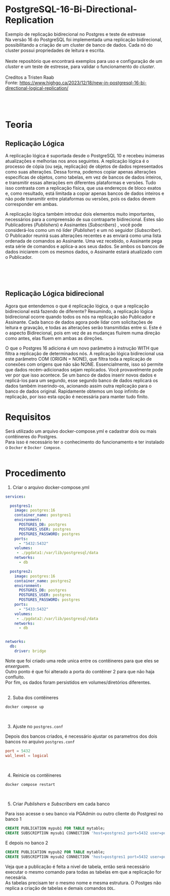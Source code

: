 # PostgreSQL-16-Bi-Directional-Replication
Exemplo de replicação bidirecional no Postgres e teste de estresse  
Na versão 16 do PostgreSQL foi implementada uma replicação bidirecional, possibilitando a criação de um cluster de banco de dados. Cada nó do cluster possui propriedades de leitura e escrita.  
<br>
Neste repositório que encontrará exemplos para uso e configuração de um *cluster* e um teste de estresse, para validar o funcionamento do *cluster*.  
<br>
Creditos a Tristen Raab  
Fonte: https://www.highgo.ca/2023/12/18/new-in-postgresql-16-bi-directional-logical-replication/  
<br>
<br>
<br>

# Teoria

## Replicação Lógica

A replicação lógica é suportada desde o PostgreSQL 10 e recebeu inúmeras atualizações e melhorias nos anos seguintes. A replicação lógica é o processo de cópia (ou seja, replicação) de objetos de dados representados como suas alterações. Dessa forma, podemos copiar apenas alterações específicas de objetos, como tabelas, em vez de bancos de dados inteiros, e transmitir essas alterações em diferentes plataformas e versões. Tudo isso contrasta com a replicação física, que usa endereços de bloco exatos e, como resultado, está limitada a copiar apenas bancos de dados inteiros e não pode transmitir entre plataformas ou versões, pois os dados devem corresponder em ambas.  

A replicação lógica também introduz dois elementos muito importantes, necessários para a compreensão de sua contraparte bidirecional. Estes são Publicadores (*Publishers*) e Assinantes (*Subscribers*) , você pode considerá-los como um nó líder (*Publisher*) e um nó seguidor (*Subscriber*). O Publicador reunirá suas alterações recentes e as enviará como uma lista ordenada de comandos ao Assinante. Uma vez recebido, o Assinante pega esta série de comandos e aplica-a aos seus dados. Se ambos os bancos de dados iniciarem com os mesmos dados, o Assinante estará atualizado com o Publicador.

<br>
<br>
<br>

## Replicação Lógica bidirecional

Agora que entendemos o que é replicação lógica, o que a replicação bidirecional está fazendo de diferente? Resumindo, a replicação lógica bidirecional ocorre quando todos os nós na replicação são Publicador e Assinante. Cada banco de dados agora pode lidar com solicitações de leitura e gravação, e todas as alterações serão transmitidas entre si. Este é o aspecto Bidirecional, pois em vez de as mudanças fluírem numa direção como antes, elas fluem em ambas as direções.  

O que o Postgres 16 adiciona é um novo parâmetro à instrução WITH que filtra a replicação de determinados nós. A replicação lógica bidirecional usa este parâmetro COM (ORIGIN = NONE), que filtra toda a replicação de conexões com origens que não são NONE. Essencialmente, isso só permite que dados recém-adicionados sejam replicados. Você provavelmente pode ver por que isso acontece. Se um banco de dados inserir novos dados e replicá-los para um segundo, esse segundo banco de dados replicará os dados também inserindo-os, acionando assim outra replicação para o banco de dados original. Rapidamente obtemos um loop infinito de replicação, por isso esta opção é necessária para manter tudo finito.

# Requisitos
Será utilizado um arquivo docker-compose.yml e cadastrar dois ou mais contêineres do Postgres.  
Para isso é necessário ter o conhecimento do funcionamento e ter instalado o `Docker` e `Docker Compose`.  
<br>

# Procedimento

1. Criar o arquivo docker-compose.yml  

``` YAML
services:

  postgres1:
    image: postgres:16
    container_name: postgres1
    environment:
      POSTGRES_DB: postgres
      POSTGRES_USER: postgres
      POSTGRES_PASSWORD: postgres
    ports:
      - "5432:5432"
    volumes:
     - ./pgdata1:/var/lib/postgresql/data
    networks:
      - db

  postgres2:
    image: postgres:16
    container_name: postgres2
    environment:
      POSTGRES_DB: postgres
      POSTGRES_USER: postgres
      POSTGRES_PASSWORD: postgres
    ports:
      - "5433:5432"
    volumes:
     - ./pgdata2:/var/lib/postgresql/data
    networks:
      - db


networks:
  db:
    driver: bridge
```

Note que foi criado uma rede unica entre os contêineres para que eles se *enxerguem*.  
Outro ponto é que foi alterado a porta do contêiner 2 para que não haja confluito.  
Por fim, os dados foram persistidos em volumes/diretórios diferentes.  
<br>

2. Suba dos contêineres

```bash 
docker compose up
```
<br>

3. Ajuste no `postgres.conf`  

Depois dos bancos criados, é necessário ajustar os parametros dos dois bancos no arquivo `postgres.conf`

``` conf
port = 5432
wal_level = logical
```
<br>

4. Reinicie os contêineres

```bash 
docker compose restart
```
<br>

5. Criar *Publishers* e *Subscribers* em cada banco

Para isso acesse o seu banco via PGAdmin ou outro cliente do Postgresl no banco 1 

```SQL 
CREATE PUBLICATION mypub1 FOR TABLE mytable;
CREATE SUBSCRIPTION mysub1 CONNECTION 'host=postgres2 port=5432 user=postgres dbname=postgres password=postgres' PUBLICATION mypub2 WITH(ORIGIN = NONE);
```

E depois no banco 2  

```SQL 
CREATE PUBLICATION mypub2 FOR TABLE mytable;
CREATE SUBSCRIPTION mysub2 CONNECTION 'host=postgres1 port=5432 user=postgres dbname=postgres password=postgres' PUBLICATION mypub1 WITH(ORIGIN = NONE); 
```

Veja que a publicação é feita a nivel de tabela, então será necessário executar o mesmo comando para todas as tabelas em que a replicação for necesária.  
As tabelas precisam ter o mesmo nome e mesma estrutura. O Postges não replica a criação de tabelas e demais comandos `DDL`.  